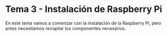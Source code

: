 # Tema 3 - Instalación de Raspberry Pi

En este tema vamos a comenzar con la instalación de la Raspberry Pi, pero antes necesitamos recopilar los componentes necesarios.


